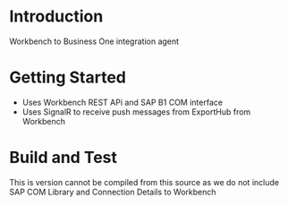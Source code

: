 # Introduction 
Workbench to Business One integration agent

# Getting Started
- Uses Workbench REST APi and SAP B1 COM interface
- Uses SignalR to receive push messages from ExportHub from Workbench 

# Build and Test
This is version cannot be compiled from this source as we do not include SAP COM Library and Connection Details to Workbench  